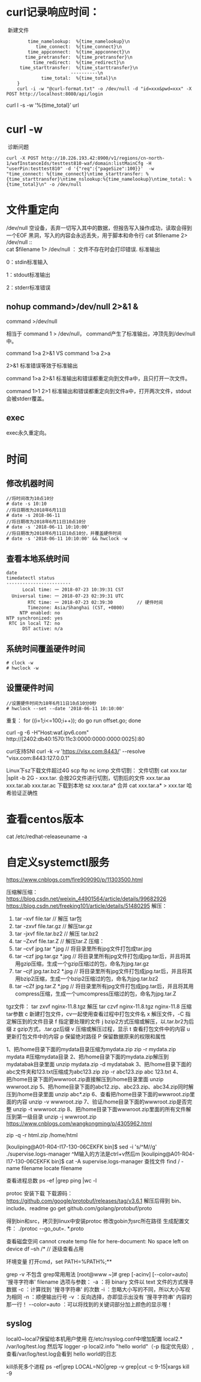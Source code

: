 # curl记录响应时间：
​	新建文件

``` format.txt{
	    time_namelookup:  %{time_namelookup}\n
	       time_connect:  %{time_connect}\n
	    time_appconnect:  %{time_appconnect}\n
	   time_pretransfer:  %{time_pretransfer}\n
	      time_redirect:  %{time_redirect}\n
	 time_starttransfer:  %{time_starttransfer}\n
	                    ----------\n
	         time_total:  %{time_total}\n	
	}
	curl -i -w "@curl-format.txt" -o /dev/null -d "id=xxx&pwd=xxx" -X POST http://localhost:8080/api/login
```

curl l -s -w ‘%{time_total}’  url

# curl -w

​	诊断问题

```
curl -X POST http://10.226.193.42:8900/v1/regions/cn-north-1/wafInstanceIds/testtest810-waf/domain:listMainCfg -H "userPin:testtest810" -d '{"req":{"pageSize":100}}'  -w  "time_connect: %{time_connect}\ntime_starttransfer: %{time_starttransfer}\ntime_nslookup:%{time_namelookup}\ntime_total: %{time_total}\n" -o /dev/null
```

#  文件重定向

/dev/null
	空设备，丢弃一切写入其中的数据，但报告写入操作成功，读取会得到一个EOF
	黑洞，写入的内容会永远丢失，用于脚本和命令行
	cat $filename 2> /dev/null  :: 			
	cat $filename 1> /dev/null ： 文件不存在时会打印错误. 标准输出

0：stdin标准输入

1：stdout标准输出

2：stderr标准错误

## nohup command>/dev/null 2>&1 &

command >/dev/null

 相当于 command 1 > /dev/null， command产生了标准输出，冲顶先到/dev/null中。

command 1>a 2>&1 VS command 1>a 2>a

   2>&1 标准错误等效于标准输出

  command 1>a 2>&1 标准输出和错误都重定向到文件a中，且只打开一次文件。

  command 1>1 2>1 标准输出和错误都重定向到文件a中，打开两次文件，stdout会被stderr覆盖。

## exec

exec永久重定向。



# 时间

## 修改机器时间

```
//将时间改为10点10分
# date -s 10:10
//将日期改为2018年6月11日
# date -s 2018-06-11
//将日期改为2018年6月11日10点10分
# date -s '2018-06-11 10:10:00'
//将日期改为2018年6月11日10点10分，并覆盖硬件时间
# date -s '2018-06-11 10:10:00' && hwclock -w
```
## 查看本地系统时间

```
date
timedatectl status
------------------------
      Local time: 一 2018-07-23 10:39:31 CST
  Universal time: 一 2018-07-23 02:39:31 UTC
        RTC time: 一 2018-07-23 02:39:30			// 硬件时间
        Timezone: Asia/Shanghai (CST, +0800)
     NTP enabled: no
NTP synchronized: yes
 RTC in local TZ: no
      DST active: n/a

```
## 系统时间覆盖硬件时间

```
# clock -w
# hwclock -w 
```
## 设置硬件时间

```
//设置硬件时间为18年6月11日10点10分0秒
# hwclock --set --date '2018-06-11 10:10:00'
```
重复：
 for ((i=1;i<=100;i++)); do go run offset.go; done

 curl -g -6 -H"Host:waf.ipv6.com" http://[2402:db40:1570:11c3:0000:0000:0000:0025]:80

 curl支持SNI
curl -k -v 'https://visx.com:8443/' --resolve "visx.com:8443:127.0.0.1"

Linux下sz下载文件超过4G
	scp
	ftp
	nc
	icmp
	文件切割：
		文件切割
			cat xxx.tar |split  -b 2G - xxx.tar.
			会按2G文件进行切割，切割后的文件 xxx.tar.aa xxx.tar.ab xxx.tar.ac
		下载到本地
			sz xxx.tar.a* 
		合并
			cat xxx.tar.a* > xxx.tar
			哈希验证正确性

# 查看centos版本

cat /etc/redhat-releaseuname -a



# 自定义systemctl服务

https://www.cnblogs.com/fire909090/p/11303500.html

压缩解压缩：
https://blog.csdn.net/weixin_44901564/article/details/99682926
https://blog.csdn.net/freeking101/article/details/51480295
解压：
1.	tar –xvf file.tar         // 解压 tar包  
2.	tar -zxvf file.tar.gz     // 解压tar.gz  
3.	tar -jxvf file.tar.bz2    // 解压 tar.bz2  
4.	tar –Zxvf file.tar.Z      // 解压tar.Z 
压缩：
1.	tar –cvf jpg.tar *.jpg     // 将目录里所有jpg文件打包成tar.jpg  
2.	tar –czf jpg.tar.gz *.jpg  // 将目录里所有jpg文件打包成jpg.tar后，并且将其用gzip压缩，生成一个gzip压缩过的包，命名为jpg.tar.gz  
3.	tar –cjf jpg.tar.bz2 *.jpg // 将目录里所有jpg文件打包成jpg.tar后，并且将其用bzip2压缩，生成一个bzip2压缩过的包，命名为jpg.tar.bz2  
4.	tar –cZf jpg.tar.Z *.jpg   // 将目录里所有jpg文件打包成jpg.tar后，并且将其用compress压缩，生成一个umcompress压缩过的包，命名为jpg.tar.Z

tgz文件：
tar zxvf nginx-11.8.tgz 解压
tar czvf nginx-11.8.tgz nginx-11.8 压缩
tar参数
c 新建打包文件，cv一起使用查看过程中打包文件名
x 解压文件，-C 指定解压到的文件目录
f 指定要处理的文件
j bzip2方式压缩或解压，以.tar.br2为后缀
z gzip方式，.tar.gz后缀
v 压缩或解压过程，显示
t 查看打包文件中的内容
u 更新打包文件中的内容
p 保留绝对路径
P 保留数据原来的权限和属性



1、把/home目录下面的mydata目录压缩为mydata.zip
zip -r mydata.zip mydata #压缩mydata目录
2、把/home目录下面的mydata.zip解压到mydatabak目录里面
unzip mydata.zip -d mydatabak
3、把/home目录下面的abc文件夹和123.txt压缩成为abc123.zip
zip -r abc123.zip abc 123.txt
4、把/home目录下面的wwwroot.zip直接解压到/home目录里面
unzip wwwroot.zip
5、把/home目录下面的abc12.zip、abc23.zip、abc34.zip同时解压到/home目录里面
unzip abc\*.zip
6、查看把/home目录下面的wwwroot.zip里面的内容
unzip -v wwwroot.zip
7、验证/home目录下面的wwwroot.zip是否完整
unzip -t wwwroot.zip
8、把/home目录下面wwwroot.zip里面的所有文件解压到第一级目录
unzip -j wwwroot.zip
https://www.cnblogs.com/wangkongming/p/4305962.html


zip -q -r html.zip /home/html


[kouliping@A01-R04-I17-130-06CEKFK bin]$ sed -i 's/^M//g' ./supervise.logs-manager
^M输入的方法是ctrl+v然后m
[kouliping@A01-R04-I17-130-06CEKFK bin]$ cat -A supervise.logs-manager
查找文件
find / -name filename
locate filename


查看进程总数
ps -ef |grep ping |wc -l



protoc
安装下载
下载源码：
https://github.com/google/protobuf/releases/tag/v3.6.1
解压后得到 bin、include、readme
go get github.com/golang/protobuf/proto


得到bin和src，拷贝到linux中安装protoc
修改gobin为src所在路径
生成配置文件：
./protoc --go_out=. *.proto



查看磁盘空间
cannot create temp file for here-document: No space left on device
df –sh /*  // 逐级查看占用



环境变量
打开cmd，set PATH=%PATH%;**


grep -v 不包含
grep常用用法
[root@www ~]# grep [-acinv] [--color=auto] '搜寻字符串' filename
选项与参数：
-a ：将 binary 文件以 text 文件的方式搜寻数据
-c ：计算找到 '搜寻字符串' 的次数
-i ：忽略大小写的不同，所以大小写视为相同
-n ：顺便输出行号
-v ：反向选择，亦即显示出没有 '搜寻字符串' 内容的那一行！
--color=auto ：可以将找到的关键词部分加上颜色的显示喔！



## syslog
local0~local7保留给本机用户使用
在/etc/rsyslog.conf中增加配置
local2.*  /var/log/test.log
然后写 logger -p local2.info "hello world"（-p 指定优先级）,查看/var/log/test.log会看到 hello world的日志



kill杀死多个进程
 ps -ef|grep LOCAL=NO|grep -v grep|cut -c 9-15|xargs kill -9

